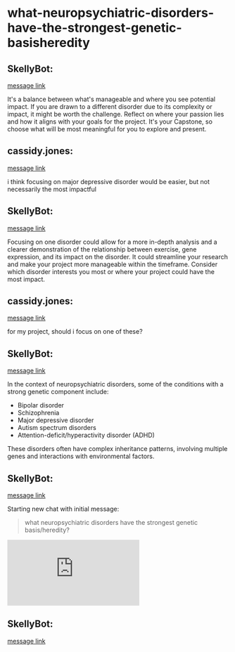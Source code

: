 # what-neuropsychiatric-disorders-have-the-strongest-genetic-basisheredity

## **SkellyBot**:

 [message link](https://discord.com/channels/1194766712680222800/1211870909938536532/1211871438072578048) 

 It's a balance between what's manageable and where you see potential impact. If you are drawn to a different disorder due to its complexity or impact, it might be worth the challenge. Reflect on where your passion lies and how it aligns with your goals for the project. It's your Capstone, so choose what will be most meaningful for you to explore and present.

## **cassidy.jones**:

 [message link](https://discord.com/channels/1194766712680222800/1211870909938536532/1211871435786817569) 

 i think focusing on major depressive disorder would be easier, but not necessarily the most impactful

## **SkellyBot**:

 [message link](https://discord.com/channels/1194766712680222800/1211870909938536532/1211871031044866059) 

 Focusing on one disorder could allow for a more in-depth analysis and a clearer demonstration of the relationship between exercise, gene expression, and its impact on the disorder. It could streamline your research and make your project more manageable within the timeframe. Consider which disorder interests you most or where your project could have the most impact.

## **cassidy.jones**:

 [message link](https://discord.com/channels/1194766712680222800/1211870909938536532/1211871029383663666) 

 for my project, should i focus on one of these?

## **SkellyBot**:

 [message link](https://discord.com/channels/1194766712680222800/1211870909938536532/1211870919018946671) 

 In the context of neuropsychiatric disorders, some of the conditions with a strong genetic component include:

- Bipolar disorder
- Schizophrenia
- Major depressive disorder
- Autism spectrum disorders
- Attention-deficit/hyperactivity disorder (ADHD)

These disorders often have complex inheritance patterns, involving multiple genes and interactions with environmental factors.

## **SkellyBot**:

 [message link](https://discord.com/channels/1194766712680222800/1211870909938536532/1211870913419542559) 

 Starting new chat with initial message:

> what neuropsychiatric disorders have the strongest genetic basis/heredity?

![chat-1211870909938536532.json](https://cdn.discordapp.com/attachments/1211870909938536532/1211871455864950834/chat-1211870909938536532.json?ex=6614b03e&is=66023b3e&hm=2ea4cf0464b029d5d2feee898f4b486f570218480df8ee4177a2e88fec088fe3&)

## **SkellyBot**:

 [message link](https://discord.com/channels/1194766712680222800/1211870909938536532/1211870911620448256) 

 

